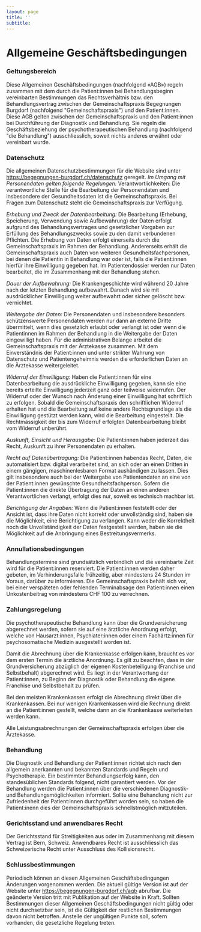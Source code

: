 ```yaml
---
layout: page
title: ''
subtitle:
---
```

# Allgemeine Geschäftsbedingungen
### Geltungsbereich
Diese Allgemeinen Geschäftsbedingungen (nachfolgend «AGB») regeln zusammen mit dem durch die Patient:innen bei Behandlungsbeginn vereinbarten Bestimmungen das Rechtsverhältnis bzw. den Behandlungsvertrag zwischen der Gemeinschaftspraxis Begegnungen Burgdorf (nachfolgend "Gemeinschaftspraxis") und den Patient:innen. Diese AGB gelten zwischen der Gemeinschaftspraxis und den Patient:innen bei Durchführung der Diagnostik und Behandlung. Sie regeln die Geschäftsbeziehung der psychotherapeutischen Behandlung (nachfolgend "die Behandlung") ausschliesslich, soweit nichts anderes erwähnt oder vereinbart wurde.

### Datenschutz
Die allgemeinen Datenschutzbestimmungen für die Website sind unter https://begegnungen-burgdorf.ch/datenschutz geregelt.
*Im Umgang mit Personendaten gelten folgende Regelungen:*
Verantwortlichkeiten: Die verantwortliche Stelle für die Bearbeitung der Personendaten und insbesondere der Gesundheitsdaten ist die Gemeinschaftspraxis. Bei Fragen zum Datenschutz steht die Gemeinschaftspraxis zur Verfügung.

*Erhebung und Zweck der Datenbearbeitung:* 
Die Bearbeitung (Erhebung, Speicherung, Verwendung sowie Aufbewahrung) der Daten erfolgt aufgrund des Behandlungsvertrages und gesetzlicher Vorgaben zur Erfüllung des Behandlungszwecks sowie zu den damit verbundenen Pflichten. Die Erhebung von Daten erfolgt einerseits durch die Gemeinschaftspraxis im Rahmen der Behandlung. Andererseits erhält die Gemeinschaftspraxis auch Daten von weiteren Gesundheitsfachpersonen, bei denen die Patientin in Behandlung war oder ist, falls die Patient:innen hierfür ihre Einwilligung gegeben hat. Im Patientendossier werden nur Daten bearbeitet, die im Zusammenhang mit der Behandlung stehen.

*Dauer der Aufbewahrung:* 
Die Krankengeschichte wird während 20 Jahre nach der letzten Behandlung aufbewahrt. Danach wird sie mit ausdrücklicher Einwilligung weiter aufbewahrt oder sicher gelöscht bzw. vernichtet.

*Weitergabe der Daten:*
 Die Personendaten und insbesondere besonders schützenswerte Personendaten werden nur dann an externe Dritte übermittelt, wenn dies gesetzlich erlaubt oder verlangt ist oder wenn die Patientinnen im Rahmen der Behandlung in die Weitergabe der Daten eingewilligt haben. Für die administrativen Belange arbeitet die Gemeinschaftspraxis mit der Ärztekasse zusammen. Mit dem Einverständnis der Patient:innen und unter strikter Wahrung von Datenschutz und Patientengeheimnis werden die erforderlichen Daten an die Ärztekasse weitergeleitet.

*Widerruf der Einwilligung:* Haben die Patient:innen für eine Datenbearbeitung die ausdrückliche Einwilligung gegeben, kann sie eine bereits erteilte Einwilligung jederzeit ganz oder teilweise widerrufen. Der Widerruf oder der Wunsch nach Änderung einer Einwilligung hat schriftlich zu erfolgen. Sobald die Gemeinschaftspraxis den schriftlichen Widerruf erhalten hat und die Bearbeitung auf keine andere Rechtsgrundlage als die Einwilligung gestützt werden kann, wird die Bearbeitung eingestellt. Die Rechtmässigkeit der bis zum Widerruf erfolgten Datenbearbeitung bleibt vom Widerruf unberührt.

*Auskunft, Einsicht und Herausgabe:*
Die Patient:innen haben jederzeit das Recht, Auskunft zu ihrer Personendaten zu erhalten.

*Recht auf Datenübertragung:* Die Patient:innen habendas Recht, Daten, die automatisiert bzw. digital verarbeitet sind, an sich oder an einen Dritten in einem gängigen, maschinenlesbaren Format aushändigen zu lassen. Dies gilt insbesondere auch bei der Weitergabe von Patientendaten an eine von der Patient:innen gewünschte Gesundheitsfachperson. Sofern die Patient:innen die direkte Übertragung der Daten an einen anderen Verantwortlichen verlangt, erfolgt dies nur, soweit es technisch machbar ist.

*Berichtigung der Angaben:* Wenn die Patient:innen feststellt oder der Ansicht ist, dass ihre Daten nicht korrekt oder unvollständig sind, haben sie die Möglichkeit, eine Berichtigung zu verlangen. Kann weder die Korrektheit noch die Unvollständigkeit der Daten festgestellt werden, haben sie die Möglichkeit auf die Anbringung eines Bestreitungsvermerks.
 
### Annullationsbedingungen
Behandlungstermine sind grundsätzlich verbindlich und die vereinbarte Zeit wird für die Patient:innen reserviert. Die Patient:innen werden daher gebeten, im Verhinderungsfalle frühzeitig, aber mindestens 24 Stunden im Voraus, darüber zu informieren. Die Gemeinschaftspraxis behält sich vor, bei einer verspäteten oder fehlenden Terminabsage den Patient:innen einen Unkostenbeitrag von mindestens CHF 100 zu verrechnen.

### Zahlungsregelung
Die psychotherapeutische Behandlung kann über die Grundversicherung abgerechnet werden, sofern sie auf eine ärztliche Anordnung erfolgt, welche von Hausarzt:innen, Psychiater:innen oder einem Fachärtz:innen für psychosomatische Medizin ausgestellt worden ist.

Damit die Abrechnung über die Krankenkasse erfolgen kann, braucht es vor dem ersten Termin die ärztliche Anordnung. Es gilt zu beachten, dass in der Grundversicherung abzüglich der eigenen Kostenbeteiligung (Franchise und Selbstbehalt) abgerechnet wird. Es liegt in der Verantwortung der Patient:innen, zu Beginn der Diagnostik oder Behandlung die eigene Franchise und Selbstbehalt zu prüfen.

Bei den meisten Krankenkassen erfolgt die Abrechnung direkt über die Krankenkassen. Bei nur wenigen Krankenkassen wird die Rechnung direkt an die Patient:innen gestellt, welche dann an die Krankenkasse weiterleiten werden kann.

Alle Leistungsabrechnungen der Gemeinschaftspraxis erfolgen über die Ärztekasse.

### Behandlung
Die Diagnostik und Behandlung der Patient:innen richtet sich nach den allgemein anerkannten und bekannten Standards und Regeln und Psychotherapie. Ein bestimmter Behandlungserfolg kann, den standesüblichen Standards folgend, nicht garantiert werden. Vor der Behandlung werden die Patient:innen über die verschiedenen Diagnostik- und Behandlungsmöglichkeiten informiert. Sollte eine Behandlung nicht zur Zufriedenheit der Patient:innen durchgeführt worden sein, so haben die Patient:inenn dies der Gemeinschaftspraxis schnellstmöglich mitzuteilen. 

### Gerichtsstand und anwendbares Recht
Der Gerichtsstand für Streitigkeiten aus oder im Zusammenhang mit diesem Vertrag ist Bern, Schweiz. Anwendbares Recht ist ausschliesslich das Schweizerische Recht unter Ausschluss des Kollisionsrecht.
 
### Schlussbestimmungen
Periodisch können an diesen Allgemeinen Geschäftsbedingungen Änderungen vorgenommen werden. Die aktuell gültige Version ist auf der Website unter https://begegnungen-burgdorf.ch/agb abrufbar. Die geänderte Version tritt mit Publikation auf der Website in Kraft. Sollten Bestimmungen dieser Allgemeinen Geschäftsbedingungen nicht gültig oder nicht durchsetzbar sein, ist die Gültigkeit der restlichen Bestimmungen davon nicht betroffen. Anstelle der ungültigen Punkte soll, sofern vorhanden, die gesetzliche Regelung treten.
